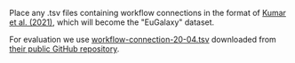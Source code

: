 Place any .tsv files containing workflow connections in the format of [Kumar et al. (2021)](https://doi.org/10.1093/gigascience/giaa152), which will become the "EuGalaxy" dataset.

For evaluation we use [workflow-connection-20-04.tsv](https://github.com/anuprulez/galaxy_tool_recommendation/blob/master/data/worflow-connection-20-04.tsv) downloaded from [their public GitHub repository](https://github.com/anuprulez/galaxy_tool_recommendation).